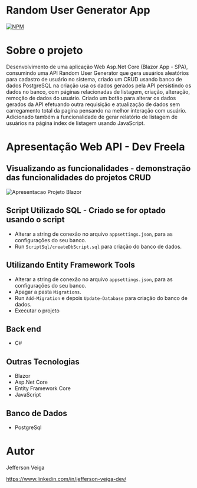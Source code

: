 # Random User Generator App

[![NPM](https://img.shields.io/github/license/jehveiga/Blog-api)](https://github.com/jehveiga/UserGeneratorApp/blob/main/LICENSE.txt)

# Sobre o projeto

Desenvolvimento de uma aplicação Web Asp.Net Core (Blazor App - SPA), consumindo uma API Random User Generator que gera usuários aleatórios para cadastro de usuário no sistema, criado um CRUD usando banco de dados PostgreSQL na criação usa os dados gerados pela API persistindo os dados no banco, com páginas relacionadas de listagem, criação, alteração, remoção de dados do usuário. Criado um botão para alterar os dados gerados da API efetuando outra requisição e atualização de dados sem carregamento total da pagina pensando na melhor interação com usuário. Adicionado também a funcionalidade de gerar relatório de listagem de usuários na página index de listagem usando JavaScript.

# Apresentação Web API - Dev Freela

## Visualizando as funcionalidades - demonstração das funcionalidades do projetos CRUD
![Apresentacao Projeto  Blazor](url)

## Script Utilizado SQL - Criado se for optado usando o script

- Alterar a string de conexão no arquivo `appsettings.json`, para as configurações do seu banco.
- Run `ScriptSql/createDbScript.sql` para criação do banco de dados.

## Utilizando Entity Framework Tools

- Alterar a string de conexão no arquivo `appsettings.json`, para as configurações do seu banco.
- Apagar a pasta `Migrations`.
- Run `Add-Migration` e depois `Update-Database` para criação do banco de dados.
- Executar o projeto

## Back end

- C#

## Outras Tecnologias

- Blazor
- Asp.Net Core
- Entity Framework Core
- JavaScript

## Banco de Dados

- PostgreSql

# Autor 

Jefferson Veiga

https://www.linkedin.com/in/jefferson-veiga-dev/
